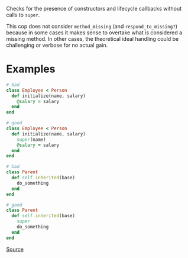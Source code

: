 
Checks for the presence of constructors and lifecycle callbacks
without calls to `super`.

This cop does not consider `method_missing` (and `respond_to_missing?`)
because in some cases it makes sense to overtake what is considered a
missing method. In other cases, the theoretical ideal handling could be
challenging or verbose for no actual gain.

# Examples

```ruby
# bad
class Employee < Person
  def initialize(name, salary)
    @salary = salary
  end
end

# good
class Employee < Person
  def initialize(name, salary)
    super(name)
    @salary = salary
  end
end

# bad
class Parent
  def self.inherited(base)
    do_something
  end
end

# good
class Parent
  def self.inherited(base)
    super
    do_something
  end
end
```

[Source](http://www.rubydoc.info/gems/rubocop/RuboCop/Cop/Lint/MissingSuper)